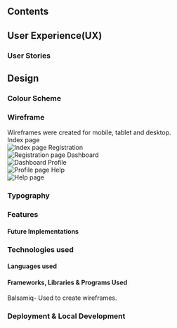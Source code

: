 ## Contents 

## User Experience(UX)

### User Stories

## Design

### Colour Scheme

### Wireframe

Wireframes were created for mobile, tablet and desktop.<br>
Index page<br>
![Index page](/docs/wireframe/landing-page.png)
Registration<br>
![Registration page](/docs/wireframe/registration-page.png)
Dashboard<br>
![Dashboard](/docs/wireframe/dashboard.png)
Profile<br>
![Profile page](/docs/wireframe/profile.png)
Help<br>
![Help page](/docs/wireframe/help-page.png)

### Typography

### Features

#### Future Implementations

### Technologies used

#### Languages used

#### Frameworks, Libraries & Programs Used

Balsamiq- Used to create wireframes.

### Deployment & Local Development